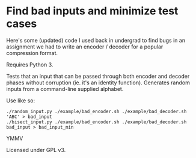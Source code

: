 # Find bad inputs and minimize test cases

Here's some (updated) code I used back in undergrad to find bugs
in an assignment we had to write an encoder / decoder for a popular
compression format.

Requires Python 3.

Tests that an input that can be passed through both encoder and
decoder phases without corruption (ie. it's an identity function).
Generates random inputs from a command-line supplied alphabet.

Use like so:

    ./random_input.py ./example/bad_encoder.sh ./example/bad_decoder.sh 'ABC' > bad_input
    ./bisect_input.py ./example/bad_encoder.sh ./example/bad_decoder.sh bad_input > bad_input_min

YMMV

Licensed under GPL v3.

